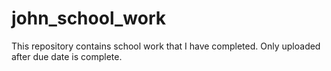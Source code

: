 # john_school_work
This repository contains school work that I have completed. Only uploaded after due date is complete.
